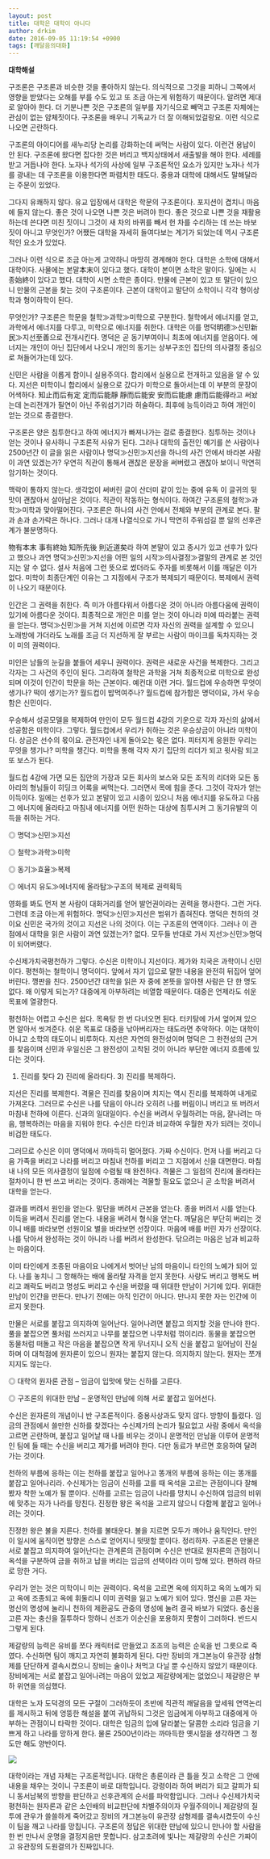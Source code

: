 ```yaml
---
layout: post
title: 대학은 대학이 아니다
author: drkim
date: 2016-09-05 11:19:54 +0900
tags: [깨달음의대화]
---
```

**대학해설**

  


구조론은 구조론과 비슷한 것을 좋아하지 않는다. 의식적으로 그것을 피하니 그쪽에서 영향을 받았다는 오해를 부를 수도 있고 또 조금 아는게 위험하기 때문이다. 알려면 제대로 알아야 한다. 더 기분나쁜 것은 구조론의 일부를 자기식으로 빼먹고 구조론 자체에는 관심이 없는 얌체짓이다. 구조론을 배우니 기독교가 더 잘 이해되었걸랑요. 이런 식으로 나오면 곤란하다. 

  


구조론의 아이디어를 새누리당 논리를 강화하는데 써먹는 사람이 있다. 이런건 용납이 안 된다. 구조론에 왔다면 잡다한 것은 버리고 백지상태에서 새출발을 해야 한다. 세례를 받고 거듭나야 한다. 노자나 석가의 사상에 일부 구조론적인 요소가 있지만 노자나 석가를 광내는 데 구조론을 이용한다면 파렴치한 태도다. 중용과 대학에 대해서도 말해달라는 주문이 있었다. 

  


그다지 유쾌하지 않다. 유교 입장에서 대학은 학문의 구조론이다. 포지션이 겹치니 마음에 들지 않는다. 좋은 것이 나오면 나쁜 것은 버려야 한다. 좋은 것으로 나쁜 것을 재활용하는데 쓴다면 미친 짓이니 그것이 새 차의 바퀴를 빼서 헌 차를 수리하는 데 쓰는 바보짓이 아니고 무엇인가? 어쨌든 대학을 자세히 들여다보는 계기가 되었는데 역시 구조론적인 요소가 있었다. 

  


그러나 이런 식으로 조금 아는게 고약하니 마땅히 경계해야 한다. 대학은 소학에 대해서 대학이다. 사물에는 본말本末이 있다고 했다. 대학이 본이면 소학은 말이다. 일에는 시종始終이 있다고 했다. 대학이 시면 소학은 종이다. 만물에 근본이 있고 또 말단이 있으니 만물의 근본을 찾는 것이 구조론이다. 근본이 대학이고 말단이 소학이니 각각 형이상학과 형이하학이 된다. 

  


무엇인가? 구조론은 학문을 철학≫과학≫미학으로 구분한다. 철학에서 에너지를 얻고, 과학에서 에너지를 다루고, 미학으로 에너지를 취한다. 대학은 이를 명덕明德≫신민新民≫지선至善으로 전개시킨다. 명덕은 곧 동기부여이니 최초에 에너지를 얻음이다. 에너지는 개인이 아닌 집단에서 나오니 개인의 동기는 상부구조인 집단의 의사결정 중심으로 쳐들어가는데 있다. 

  


신민은 사람을 이롭게 함이니 실용주의다. 합리에서 실용으로 전개하고 있음을 알 수 있다. 지선은 미학이니 합리에서 실용으로 갔다가 미학으로 돌아서는데 이 부분의 문장이 어색하다. 知止而后有定 定而后能靜 靜而后能安 安而后能慮 慮而后能得라고 써놨는데 논리전개가 필연이 아닌 주워섬기기라 허술하다. 최후에 능득이라고 하여 개인이 얻는 것으로 종결한다. 

  


구조론은 양은 침투한다고 하여 에너지가 빠져나가는 걸로 종결한다. 침투하는 것이나 얻는 것이나 유사하니 구조론적 사유가 된다. 그러나 대학의 출전인 예기를 쓴 사람이나 2500년간 이 글을 읽은 사람이나 명덕≫신민≫지선을 하나의 사건 안에서 바라본 사람이 과연 있겠는가? 우연히 직관이 통해서 괜찮은 문장을 써버렸고 괜찮아 보이니 막연히 암기하는 것이다. 

  


맥락이 통하지 않는다. 생각없이 써버린 글이 산더미 같이 있는 중에 유독 이 글귀의 뒷맛이 괜찮아서 살아남은 것이다. 직관이 작동하는 형식이다. 하여간 구조론의 철학≫과학≫미학과 맞아떨어진다. 구조론은 하나의 사건 안에서 전체와 부분의 관계로 본다. 팔과 손과 손가락은 하나다. 그러나 대개 나열식으로 가니 막연히 주워섬길 뿐 일의 선후관계가 불분명하다.

  


物有本末 事有終始 知所先後 則近道矣라 하여 본말이 있고 종시가 있고 선후가 있다고 했으나 과연 명덕≫신민≫지선을 어떤 일의 시작≫의사결정≫결말의 관계로 본 것인지는 알 수 없다. 설사 처음에 그런 뜻으로 썼더라도 주자를 비롯해서 이를 깨달은 이가 없다. 미학이 최종단계인 이유는 그 지점에서 구조가 복제되기 때문이다. 복제에서 권력이 나오기 때문이다. 

  


인간은 그 권력을 취한다. 즉 미가 아름다워서 아름다운 것이 아니라 아름다움에 권력이 있기에 아름다운 것이다. 최종적으로 개인은 미를 얻는 것이 아니라 미에 따라붙는 권력을 얻는다. 명덕≫신민≫을 거쳐 지선에 이르면 각자 자신의 권력을 설계할 수 있으니 노래방에 가더라도 노래를 조금 더 지선하게 잘 부르는 사람이 마이크를 독차지하는 것이 미의 권력이다. 

  


미인은 남들의 눈길을 붙들어 세우니 권력이다. 권력은 새로운 사건을 복제한다. 그리고 각자는 그 사건의 주인이 된다. 그리하여 철학은 과학을 거쳐 최종적으로 미학으로 완성되며 이것이 인간이 학문을 하는 근본이다. 예컨대 이런 거다. 월드컵에 우승하면 무엇이 생기나? 떡이 생기는가? 월드컵이 밥먹여주나? 월드컵에 참가함은 명덕이요, 가서 우승함은 신민이다.

  


우승해서 성공모델을 복제하여 만인이 모두 월드컵 4강의 기운으로 각자 자신의 삶에서 성공함은 미학이다. 그렇다. 월드컵에서 우리가 취하는 것은 우승상금이 아니라 미학이다. 상금은 선수의 몫이요. 관전자인 내게 돌아오는 몫은 없다. 피터지게 응원한 우리는 무엇을 챙기나? 미학을 챙긴다. 미학을 통해 각자 자기 집단의 리더가 되고 윗사람 되고 또 보스가 된다. 

  


월드컵 4강에 가면 모든 집안의 가장과 모든 회사의 보스와 모든 조직의 리더와 모든 동아리의 형님들이 히딩크 어록을 써먹는다. 그러면서 목에 힘을 준다. 그것이 각자가 얻는 이득이다. 일에는 선후가 있고 본말이 있고 시종이 있으니 처음 에너지를 유도하고 다음 그 에너지에 올라타고 마침내 에너지를 어떤 원하는 대상에 침투시켜 그 동기유발의 이득을 취하는 거다. 

  


◎ 명덕≫신민≫지선  
      
◎ 철학≫과학≫미학  
      
◎ 동기≫효율≫복제  
      
◎ 에너지 유도≫에너지에 올라탐≫구조의 복제로 권력획득 

  


영화를 봐도 먼저 본 사람이 대화거리를 얻어 발언권이라는 권력을 행사한다. 그런 거다. 그런데 조금 아는게 위험하다. 명덕≫신민≫지선은 범위가 좁혀진다. 명덕은 천하의 것이요 신민은 국가의 것이고 지선은 나의 것이다. 이는 구조론의 연역이다. 그러나 이 관점에서 대학을 읽은 사람이 과연 있겠는가? 없다. 모두들 반대로 가서 지선≫신민≫명덕이 되어버렸다. 

  


수신제가치국평천하가 그렇다. 수신은 미학이니 지선이다. 제가와 치국은 과학이니 신민이다. 평천하는 철학이니 명덕이다. 앞에서 자기 입으로 말한 내용을 완전히 뒤집어 엎어버린다. 깽판을 친다. 2500년간 대학을 읽은 자 중에 본뜻을 알아챈 사람은 단 한 명도 없다. 왜 이렇게 되는가? 대중에게 아부하려는 비열함 때문이다. 대중은 언제라도 쉬운 목표에 열광한다. 

  


평천하는 어렵고 수신은 쉽다. 목욕탕 한 번 다녀오면 된다. 터키탕에 가서 엎어져 있으면 알아서 씻겨준다. 쉬운 목표로 대중을 낚아버리자는 태도라면 추악하다. 이는 대학이 아니고 소학의 태도이니 비루하다. 지선은 자연의 완전성이며 명덕은 그 완전성의 근거를 찾음이며 신민과 우일신은 그 완전성이 고착된 것이 아니라 부단한 에너지 흐름에 있다는 것이다. 

  


1) 진리를 찾다 2) 진리에 올라타다. 3) 진리를 복제하다. 

  


지선은 진리를 복제한다. 격물은 진리를 찾음이며 치지는 역시 진리를 복제하여 내게로 가져온다. 그러므로 수신은 나를 닦음이 아니라 오히려 나를 버림이니 버리고 또 버려서 마침내 천하에 이른다. 신과의 일대일이다. 수신을 버려서 우월하려는 마음, 잘나려는 마음, 행복하려는 마음을 지워야 한다. 수신은 타인과 비교하여 우월한 자가 되려는 것이니 비겁한 태도다. 

  


그러므로 수신은 이미 명덕에서 까마득히 멀어졌다. 가짜 수신이다. 먼저 나를 버리고 다음 가족을 버리고 나라를 버리고 마침내 천하를 버리고 그 지점에서 신을 대면한다. 마침내 나의 모든 의사결정이 일점에 수렴될 때 완전하다. 격물은 그 일점의 진리에 올라타는 절차이니 한 번 쓰고 버리는 것이다. 종래에는 격물할 필요도 없으니 곧 소학을 버려서 대학을 얻는다. 

  


결과를 버려서 원인을 얻는다. 말단을 버려서 근본을 얻는다. 종을 버려서 시를 얻는다. 이득을 버려서 진리를 얻는다. 내용을 버려서 형식을 얻는다. 깨달음은 부단히 버리는 것이니 배를 바라보면 선원이요 별을 바라보면 선장이다. 마음에 배를 버린 자가 선장이다. 나를 닦아서 완성하는 것이 아니라 나를 버려서 완성한다. 닦으려는 마음은 남과 비교하는 마음이다. 

  


이미 타인에게 조종된 마음이요 나에게서 벗어난 남의 마음이니 타인의 노예가 되어 있다. 나를 놓치니 그 항해하는 배에 올라탈 자격을 얻지 못한다. 사랑도 버리고 행복도 버리고 쾌락도 버리고 명성도 버리고 수신을 버렸을 때 위대한 만남이 거기에 있다. 위대한 만남이 인간을 만든다. 만나기 전에는 아직 인간이 아니다. 만나지 못한 자는 인간에 이르지 못한다. 

  


만물은 서로를 붙잡고 의지하여 일어난다. 일어나려면 붙잡고 의지할 것을 만나야 한다. 풀을 붙잡으면 풀처럼 쓰러지고 나무를 붙잡으면 나무처럼 꺾이리라. 동물을 붙잡으면 동물처럼 떠돌고 작은 마음을 붙잡으면 작게 무너지니 오직 신을 붙잡고 일어남이 진실하며 이 대척점에 원자론이 있으니 원자는 붙잡지 않는다. 의지하지 않는다. 원자는 쪼개지지도 않는다. 

  


◎ 대학의 원자론 관점 – 임금이 입맛에 맞는 신하를 고른다.  
      
◎ 구조론의 위대한 만남 – 운명적인 만남에 의해 서로 붙잡고 일어선다. 

  


수신은 원자론의 개념이니 반 구조론적이다. 중용사상과도 맞지 않다. 방향이 틀렸다. 임금의 관점에서 쓸만한 신하를 찾겠다는 수신제가의 논리가 필요없고 사람 중에서 옥석을 고르면 곤란하며, 붙잡고 일어날 때 나를 비우는 것이니 운명적인 만남을 이루어 운명적인 팀에 들 때는 수신을 버리고 제가를 버려야 한다. 다만 동료가 부르면 호응하여 달려가는 것이다. 

  


천하의 부름에 응하는 이는 천하를 붙잡고 일어나고 똥개의 부름에 응하는 이는 똥개를 붙잡고 일어나리라. 수신제가는 임금이 신하를 고를 때 옥석을 고르는 관점이니다 잘해봤자 착한 노예가 될 뿐이다. 신하를 고르는 임금이 나라를 망치니 수신하여 임금의 비위에 맞추는 자가 나라를 망친다. 진정한 왕은 옥석을 고르지 않으니 다함께 붙잡고 일어나려는 것이다. 

  


진정한 왕은 불을 지른다. 천하를 불태운다. 불을 지르면 모두가 깨어나 움직인다. 만인이 일시에 움직이면 방향은 스스로 얻어지니 떳떳할 뿐이다. 정리하자. 구조론은 만물은 서로 붙잡고 의지하여 일어난다는 관계론의 관점이며 수신은 반대로 원자론의 관점이니 옥석을 구분하여 금을 취하고 납을 버리는 임금의 선택이라 이미 망해 있다. 편하려 하므로 망한 거다. 

  


우리가 얻는 것은 미학이니 미는 권력이다. 옥석을 고르면 옥에 의지하고 옥의 노예가 되고 옥에 조종되고 옥에 휘둘리니 이미 권력을 잃고 노예가 되어 있다. 명신을 고른 자는 명신의 명성에 눌리니 천하의 제환공도 관중의 명성에 눌려 결국 바보가 되었다. 충신을 고른 자는 충신을 질투하다 망하니 선조가 이순신을 포용하지 못함이 그러하다. 반드시 그렇게 된다. 

  


제갈량의 능력은 유비를 쪼다 캐릭터로 만들었고 조조의 능력은 순욱을 빈 그릇으로 죽였다. 수신하면 팀이 깨지고 자연히 불화하게 된다. 다만 장비의 개그본능이 유관장 삼형제를 단단하게 결속시켰으니 장비는 술이나 처먹고 다닐 뿐 수신하지 않았기 때문이다. 장비에게는 서로 붙잡고 일어나려는 마음이 있었고 제갈량에게는 없었으니 제갈량은 부하 위연을 의심했다. 

  


대학은 노자 도덕경의 모든 구절이 그러하듯이 초반에 직관적 깨달음을 앞세워 연역논리를 제시하고 뒤에 엉뚱한 해설을 붙여 귀납하되 그것은 임금에게 아부하고 대중에게 아부하는 관점이니 타락한 것이다. 대학은 임금의 입에 달라붙는 달콤한 소리라 임금을 기쁘게 하고 나라를 망하게 한다. 물론 2500년이라는 까마득한 옛시절을 생각하면 그 정도만 해도 양반이다. 

  



![](/files/attach/images/198/385/749/555.jpg)   


  


대학이라는 개념 자체는 구조론적입니다. 대학은 총론이라 큰 틀을 짓고 소학은 그 안에 내용을 채우는 것이니 구조론이 바로 대학입니다. 강령이라 하여 벼리가 되고 갈피가 되니 동서남북의 방향을 판단하고 선후관계의 순서를 파악함입니다. 그러나 수신제가치국평천하는 원자론과 같은 소인배의 비교판단에 차별주의이자 우월주의이니 제갈량의 질투에 관우가 쓸쓸하게 죽어갔고 장비의 개그본능이 유관장 삼형제를 결속시켰듯이 수신이 팀을 깨고 나라를 망칩니다. 구조론의 정답은 위대한 만남에 있으니 만나야 할 사람을 한 번 만나서 운명을 결정지음만 못합니다. 삼고초려에 빛나는 제갈량의 수신은 가짜이고 유관장의 도원결의가 진짜입니다.